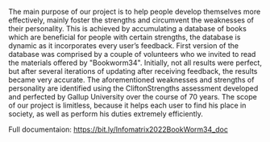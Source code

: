 The main purpose of our project is to help people develop themselves more effectively, mainly foster the strengths and circumvent the weaknesses of their personality. This is achieved by accumulating a database of books which are beneficial for people with certain strengths, the database is dynamic as it incorporates every user’s feedback. First version of the database was comprised by a couple of volunteers who we invited to read the materials offered by "Bookworm34". Initially, not all results were perfect, but after several iterations of updating after receiving feedback, the results became very accurate. 
The aforementioned weaknesses and strengths of personality are identified using the CliftonStrengths assessment developed and perfected by Gallup University over the course of 70 years. The scope of our project is limitless, because it helps each user to find his place in society, as well as perform his duties extremely efficiently.

Full documentaion: https://bit.ly/Infomatrix2022BookWorm34_doc
